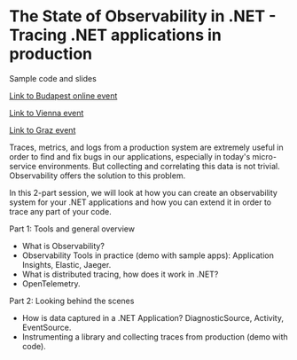 # The State of Observability in .NET - Tracing .NET applications in production
Sample code and slides

[Link to Budapest online event](https://www.meetup.com/Talentera-Meetup/events/270761337/)

[Link to Vienna event](https://www.meetup.com/dotnet-austria/events/268956146/)

[Link to Graz event](https://www.meetup.com/MicrosoftDeveloperGraz/events/268748545/)

Traces, metrics, and logs from a production system are extremely useful in order to find and fix bugs in our applications, especially in today's micro-service environments. But collecting and correlating this data is not trivial. Observability offers the solution to this problem.

In this 2-part session, we will look at how you can create an observability system for your .NET applications and how you can extend it in order to trace any part of your code.

Part 1: Tools and general overview
- What is Observability?
- Observability Tools in practice (demo with sample apps): Application Insights, Elastic, Jaeger.
- What is distributed tracing, how does it work in .NET?
- OpenTelemetry.

Part 2: Looking behind the scenes
- How is data captured in a .NET Application? DiagnosticSource, Activity, EventSource.
- Instrumenting a library and collecting traces from production (demo with code).
